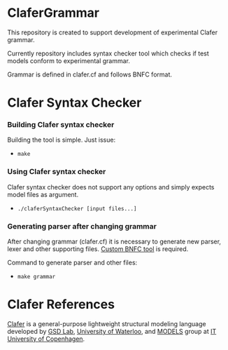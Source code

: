 ClaferGrammar
=============

This repository is created to support development of experimental Clafer grammar. 

Currently repository includes syntax checker tool which checks if test models conform to experimental grammar.

Grammar is defined in clafer.cf and follows BNFC format.

Clafer Syntax Checker
=============

### Building Clafer syntax checker
Building the tool is simple. Just issue:
* `make`

### Using Clafer syntax checker

Clafer syntax checker does not support any options and simply expects model files as argument. 
* `./claferSyntaxChecker [input files...]`

### Generating parser after changing grammar

After changing grammar (clafer.cf) it is necessary to generate new parser, lexer and other supporting files. [Custom BNFC tool](https://github.com/juodaspaulius/bnfc) is required.

Command to generate parser and other files: 
* `make grammar` 


Clafer References
==============
[Clafer](http://clafer.org) is a general-purpose lightweight structural modeling language developed by 
[GSD Lab](http://gsd.uwaterloo.ca/), [University of Waterloo](http://uwaterloo.ca), and 
[MODELS](http://www.itu.dk/research/models/) group at [IT University of Copenhagen](http://www.itu.dk/).

